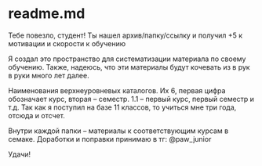 # readme.md
Тебе повезло, студент! Ты нашел архив/папку/ссылку и получил +5 к мотивации и скорости к обучению

Я создал это пространство для систематизации материала по своему обучению.
Также, надеюсь, что эти материалы будут кочевать из в рук в руки много лет далее.

Наименования верхнеуровневых каталогов.
Их 6, первая цифра обозначает курс, вторая – семестр. 1.1 – первый курс, первый семестр и т.д.
Так как я поступил на базе 11 классов, то учиться мне три года, отсюда и отсчет.

Внутри каждой папки – материалы к соответствующим курсам в семаке.
Доработки и поправки принимаю в тг: @paw_junior

Удачи!
